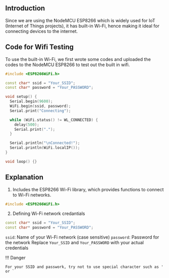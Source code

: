 ## Introduction
Since we are using the NodeMCU ESP8266 which is widely used for IoT (Internet of Things projects), it has built-in Wi-Fi, hence making it ideal for connecting devices to the internet. 

## Code for Wifi Testing
To use the built-in Wi-Fi, we first wrote some codes and uploaded the codes to the NodeMCU ESP8266 to test out the built in wifi. 

```cpp
#include <ESP8266WiFi.h>

const char* ssid = "Your_SSID";
const char* password = "Your_PASSWORD";

void setup() {
  Serial.begin(9600);
  WiFi.begin(ssid, password);
  Serial.print("Connecting");

  while (WiFi.status() != WL_CONNECTED) {
    delay(500);
    Serial.print(".");
  }

  Serial.println("\nConnected!");
  Serial.println(WiFi.localIP());
}

void loop() {}

```

## Explanation 

1. Includes the ESP8266 Wi-Fi library, which provides functions to connect to Wi-Fi networks.

```cpp
#include <ESP8266WiFi.h>
```

2. Defining Wi-Fi network credantials

```cpp
const char* ssid = "Your_SSID";
const char* password = "Your_PASSWORD";
```

  ```ssid```: Name of your Wi-Fi network (case sensitive)
  ```password```: Password for the network
  Replace ```Your_SSID``` and ```Your_PASSWORD``` with your actual credentials

!!! Danger 

    For your SSID and passwork, try not to use special character such as ' or ` 

    